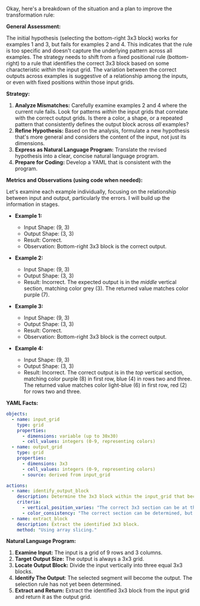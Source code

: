 Okay, here's a breakdown of the situation and a plan to improve the transformation rule:

**General Assessment:**

The initial hypothesis (selecting the bottom-right 3x3 block) works for examples 1 and 3, but fails for examples 2 and 4. This indicates that the rule is too specific and doesn't capture the underlying pattern across all examples. The strategy needs to shift from a fixed positional rule (bottom-right) to a rule that identifies the correct 3x3 block based on some characteristic *within* the input grid. The variation between the correct outputs across examples is suggestive of a relationship among the inputs, or even with fixed positions within those input grids.

**Strategy:**

1.  **Analyze Mismatches:** Carefully examine examples 2 and 4 where the current rule fails. Look for patterns *within* the input grids that correlate with the correct output grids. Is there a color, a shape, or a repeated pattern that consistently defines the output block across *all* examples?
2.  **Refine Hypothesis:** Based on the analysis, formulate a new hypothesis that's more general and considers the content of the input, not just its dimensions.
3.  **Express as Natural Language Program:** Translate the revised hypothesis into a clear, concise natural language program.
4.  **Prepare for Coding:** Develop a YAML that is consistent with the program.

**Metrics and Observations (using code when needed):**

Let's examine each example individually, focusing on the relationship between input and output, particularly the errors. I will build up the information in stages.

*   **Example 1:**
    *   Input Shape: (9, 3)
    *   Output Shape: (3, 3)
    *   Result: Correct.
    *   Observation: Bottom-right 3x3 block is the correct output.

*   **Example 2:**
    *   Input Shape: (9, 3)
    *   Output Shape: (3, 3)
    *   Result: Incorrect. The expected output is in the *middle* vertical section, matching color grey (3). The returned value matches color purple (7).

*   **Example 3:**
    *   Input Shape: (9, 3)
    *   Output Shape: (3, 3)
    *   Result: Correct.
    *   Observation: Bottom-right 3x3 block is the correct output.

*   **Example 4:**
    *   Input Shape: (9, 3)
    *   Output Shape: (3, 3)
    *   Result: Incorrect. The correct output is in the *top* vertical section, matching color purple (8) in first row, blue (4) in rows two and three. The returned value matches color light-blue (6) in first row, red (2) for rows two and three.

**YAML Facts:**


```yaml
objects:
  - name: input_grid
    type: grid
    properties:
      - dimensions: variable (up to 30x30)
      - cell_values: integers (0-9, representing colors)
  - name: output_grid
    type: grid
    properties:
      - dimensions: 3x3
      - cell_values: integers (0-9, representing colors)
      - source: derived from input_grid

actions:
  - name: identify_output_block
    description: Determine the 3x3 block within the input_grid that becomes the output_grid.
    criteria:
      - vertical_position_varies: "The correct 3x3 section can be at the top, middle, or bottom of the input."
      - color_consistency: "The correct section can be determined, but no consistent rule has been determined."
  - name: extract_block
    description: Extract the identified 3x3 block.
    method: "Using array slicing."
```


**Natural Language Program:**

1.  **Examine Input:** The input is a grid of 9 rows and 3 columns.
2.  **Target Output Size:** The output is always a 3x3 grid.
3. **Locate Output Block:** Divide the input vertically into three equal 3x3 blocks.
4. **Identify The Output**: The selected segment will become the output. The selection rule has not yet been determined.
5.  **Extract and Return:** Extract the identified 3x3 block from the input grid and return it as the output grid.
